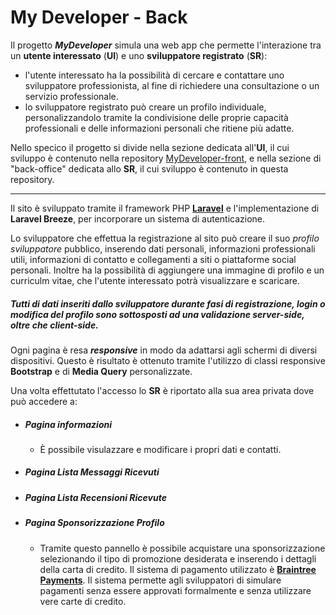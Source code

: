 # My Developer - Back

Il progetto ***MyDeveloper*** simula una web app che permette l'interazione tra un **utente interessato** (**UI**) e uno **sviluppatore registrato** (**SR**):
- l'utente interessato ha la possibilità di cercare e contattare uno sviluppatore professionista, al fine di richiedere una consultazione o un servizio professionale. 
- lo sviluppatore registrato può creare un profilo individuale, personalizzandolo tramite la condivisione delle proprie capacità professionali e delle informazioni personali che ritiene più adatte.

Nello specico il progetto si divide nella sezione dedicata all'**UI**, il cui sviluppo è contenuto nella repository [MyDeveloper-front](https://github.com/Luis-Mocha/bdevelopers-front), e nella sezione di "back-office" dedicata allo **SR**, il cui sviluppo è contenuto in questa repository.

---

Il sito è sviluppato tramite il framework PHP **[Laravel](https://laravel.com/)** e l'implementazione di **Laravel Breeze**, per incorporare un sistema di autenticazione.

Lo sviluppatore che effettua la registrazione al sito può creare il suo *profilo sviluppatore* pubblico, inserendo dati personali, informazioni professionali utili, informazioni di contatto e collegamenti a siti o piattaforme social personali. Inoltre ha la possibilità di aggiungere una immagine di profilo e un curriculm vitae, che l'utente interessato potrà visualizzare e scaricare.
##### Tutti di dati inseriti dallo sviluppatore durante fasi di registrazione, login o modifica del profilo sono sottosposti ad una validazione server-side, oltre che client-side.

Ogni pagina è resa ***responsive*** in modo da adattarsi agli schermi di diversi dispositivi. Questo è risultato è ottenuto tramite l'utilizzo di classi responsive **Bootstrap** e di **Media Query** personalizzate.


Una volta effettutato l'accesso lo **SR** è riportato alla sua area privata dove può accedere a:
- ##### Pagina informazioni 
    - È possibile visulazzare e modificare i propri dati e contatti.
- ##### Pagina Lista Messaggi Ricevuti
- ##### Pagina Lista Recensioni Ricevute
- ##### Pagina Sponsorizzazione Profilo
    - Tramite questo pannello è possibile acquistare una sponsorizzazione
selezionando il tipo di promozione desiderata e inserendo i dettagli della carta di credito.
Il sistema di pagamento utilizzato è **[Braintree Payments](https://www.braintreepayments.com/)**. Il sistema permette agli sviluppatori di simulare pagamenti senza essere approvati formalmente e senza utilizzare vere carte di credito.